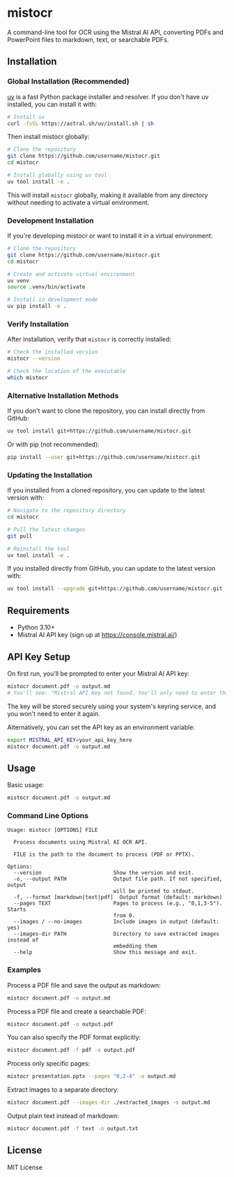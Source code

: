 # mistocr

A command-line tool for OCR using the Mistral AI API, converting PDFs and PowerPoint files to markdown, text, or searchable PDFs.

## Installation

### Global Installation (Recommended)

[uv](https://github.com/astral-sh/uv) is a fast Python package installer and resolver. If you don't have uv installed, you can install it with:

```bash
# Install uv
curl -fsSL https://astral.sh/uv/install.sh | sh
```

Then install mistocr globally:

```bash
# Clone the repository
git clone https://github.com/username/mistocr.git
cd mistocr

# Install globally using uv tool
uv tool install -e .
```

This will install `mistocr` globally, making it available from any directory without needing to activate a virtual environment.

### Development Installation

If you're developing mistocr or want to install it in a virtual environment:

```bash
# Clone the repository
git clone https://github.com/username/mistocr.git
cd mistocr

# Create and activate virtual environment
uv venv
source .venv/bin/activate

# Install in development mode
uv pip install -e .
```

### Verify Installation

After installation, verify that `mistocr` is correctly installed:

```bash
# Check the installed version
mistocr --version

# Check the location of the executable
which mistocr
```

### Alternative Installation Methods

If you don't want to clone the repository, you can install directly from GitHub:

```bash
uv tool install git+https://github.com/username/mistocr.git
```

Or with pip (not recommended):

```bash
pip install --user git+https://github.com/username/mistocr.git
```

### Updating the Installation

If you installed from a cloned repository, you can update to the latest version with:

```bash
# Navigate to the repository directory
cd mistocr

# Pull the latest changes
git pull

# Reinstall the tool
uv tool install -e .
```

If you installed directly from GitHub, you can update to the latest version with:

```bash
uv tool install --upgrade git+https://github.com/username/mistocr.git
```

## Requirements

- Python 3.10+
- Mistral AI API key (sign up at https://console.mistral.ai/)

## API Key Setup

On first run, you'll be prompted to enter your Mistral AI API key:

```bash
mistocr document.pdf -o output.md
# You'll see: "Mistral API key not found. You'll only need to enter this once."
```

The key will be stored securely using your system's keyring service, and you won't need to enter it again.

Alternatively, you can set the API key as an environment variable:

```bash
export MISTRAL_API_KEY=your_api_key_here
mistocr document.pdf -o output.md
```

## Usage

Basic usage:

```bash
mistocr document.pdf -o output.md
```

### Command Line Options

```
Usage: mistocr [OPTIONS] FILE

  Process documents using Mistral AI OCR API.

  FILE is the path to the document to process (PDF or PPTX).

Options:
  --version                       Show the version and exit.
  -o, --output PATH               Output file path. If not specified, output
                                  will be printed to stdout.
  -f, --format [markdown|text|pdf]  Output format (default: markdown)
  --pages TEXT                    Pages to process (e.g., "0,1,3-5"). Starts
                                  from 0.
  --images / --no-images          Include images in output (default: yes)
  --images-dir PATH               Directory to save extracted images instead of
                                  embedding them
  --help                          Show this message and exit.
```

### Examples

Process a PDF file and save the output as markdown:

```bash
mistocr document.pdf -o output.md
```

Process a PDF file and create a searchable PDF:

```bash
mistocr document.pdf -o output.pdf
```

You can also specify the PDF format explicitly:

```bash
mistocr document.pdf -f pdf -o output.pdf
```

Process only specific pages:

```bash
mistocr presentation.pptx --pages "0,2-4" -o output.md
```

Extract images to a separate directory:

```bash
mistocr document.pdf --images-dir ./extracted_images -o output.md
```

Output plain text instead of markdown:

```bash
mistocr document.pdf -f text -o output.txt
```

## License

MIT License 